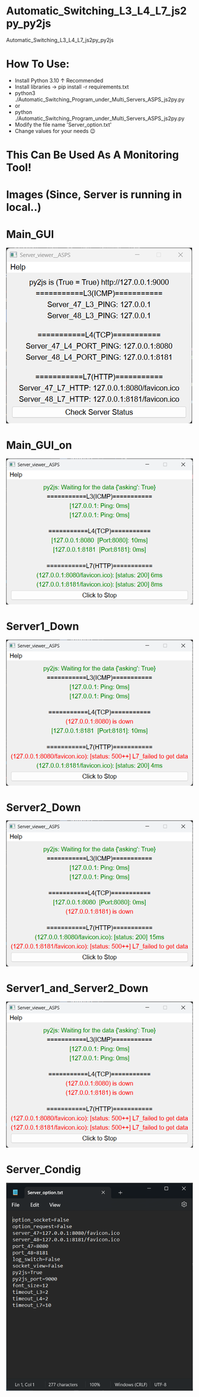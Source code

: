 # Automatic_Switching_L3_L4_L7_js2py_py2js
Automatic_Switching_L3_L4_L7_js2py_py2js

# How To Use:
- Install Python 3.10 ↑ Recommended
- Install libraries -> pip install -r requirements.txt
- python3 ./Automatic_Switching_Program_under_Multi_Servers_ASPS_js2py.py
- or
- python ./Automatic_Switching_Program_under_Multi_Servers_ASPS_js2py.py
- Modify the file name 'Server_option.txt'
- Change values for your needs 😉
# This Can Be Used As A Monitoring Tool!


# Images (Since, Server is running in local..)

# Main_GUI
![alt text](https://github.com/INONULL/Automatic_Switching_L3_L4_L7_py2js_js2py/blob/main/How_It_Works_Images/Main_Gui.png?raw=true) <br />

# Main_GUI_on
![alt text](https://github.com/INONULL/Automatic_Switching_L3_L4_L7_py2js_js2py/blob/main/How_It_Works_Images/Main_Gui_on.png?raw=true) <br />

# Server1_Down
![alt text](https://github.com/INONULL/Automatic_Switching_L3_L4_L7_py2js_js2py/blob/main/How_It_Works_Images/Server1_Down.png?raw=true) <br />

# Server2_Down
![alt text](https://github.com/INONULL/Automatic_Switching_L3_L4_L7_py2js_js2py/blob/main/How_It_Works_Images/Server2_Down.png?raw=true) <br />

# Server1_and_Server2_Down
![alt text](https://github.com/INONULL/Automatic_Switching_L3_L4_L7_py2js_js2py/blob/main/How_It_Works_Images/Server1_and_Server2_Down.png?raw=true) <br />

# Server_Condig
![alt text](https://github.com/INONULL/Automatic_Switching_L3_L4_L7_py2js_js2py/blob/main/How_It_Works_Images/Server_Config.png?raw=true) <br />
